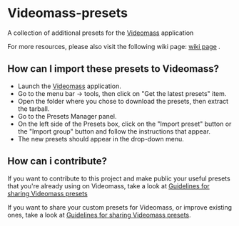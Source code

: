 # Videomass-presets
A collection of additional presets for the [Videomass](https://jeanslack.github.io/Videomass/) application   

For more resources, please also visit the following wiki page: [wiki page](https://github.com/jeanslack/Videomass-presets/wiki) .

## How can I import these presets to Videomass?

* Launch the [Videomass](https://jeanslack.github.io/Videomass/) application.
* Go to the menu bar -> tools, then click on "Get the latest presets" item.
* Open the folder where you chose to download the presets, then extract the tarball.
* Go to the Presets Manager panel.
* On the left side of the Presets box, click on the "Import preset" button or 
the "Import group" button and follow the instructions that appear.
* The new presets should appear in the drop-down menu.

## How can i contribute?
If you want to contribute to this project and make public your useful presets that 
you're already using on Videomass, take a look at [Guidelines for sharing Videomass presets](https://github.com/jeanslack/Videomass-presets/wiki/Guidelines-for-sharing-Videomass-presets)

If you want to share your custom presets for Videomass, or improve existing ones, 
take a look at [Guidelines for sharing Videomass presets](https://github.com/jeanslack/Videomass-presets/wiki/Guidelines-for-sharing-Videomass-presets).
